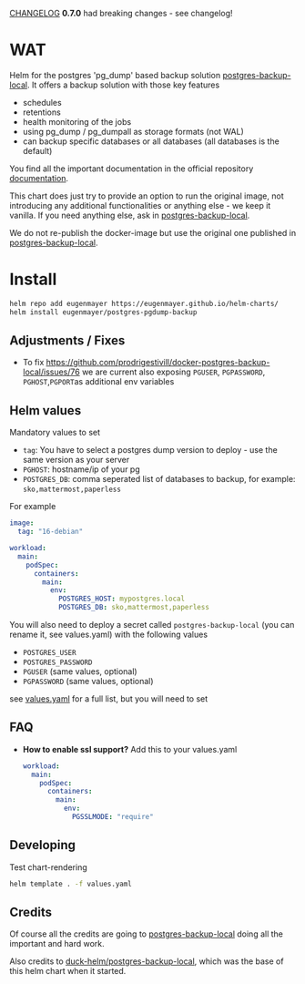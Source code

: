 [CHANGELOG](./CHANGELOG.md)
**0.7.0** had breaking changes - see changelog!

# WAT

Helm for the postgres 'pg_dump' based backup solution [postgres-backup-local](https://github.com/prodrigestivill/docker-postgres-backup-local).
It offers a backup solution with those key features

- schedules
- retentions
- health monitoring of the jobs
- using pg_dump / pg_dumpall as storage formats (not WAL)
- can backup specific databases or all databases (all databases is the default)

You find all the important documentation in the official repository [documentation](https://github.com/prodrigestivill/docker-postgres-backup-local).

This chart does just try to provide an option to run the original image, not introducing any additional functionalities
or anything else - we keep it vanilla. If you need anything else, ask in [postgres-backup-local](https://github.com/prodrigestivill/docker-postgres-backup-local).

We do not re-publish the docker-image but use the original one published in [postgres-backup-local](https://github.com/prodrigestivill/docker-postgres-backup-local).

# Install

```bash
helm repo add eugenmayer https://eugenmayer.github.io/helm-charts/
helm install eugenmayer/postgres-pgdump-backup
```

## Adjustments / Fixes

- To fix https://github.com/prodrigestivill/docker-postgres-backup-local/issues/76 we are current also exposing `PGUSER`, `PGPASSWORD`, `PGHOST`,`PGPORT`as additional env variables

## Helm values

Mandatory values to set

- `tag`: You have to select a postgres dump version to deploy - use the same version as your server
- `PGHOST`: hostname/ip of your pg
- `POSTGRES_DB`: comma seperated list of databases to backup, for example: `sko,mattermost,paperless`

For example

```yaml
image:
  tag: "16-debian"

workload:
  main:
    podSpec:
      containers:
        main:
          env:
            POSTGRES_HOST: mypostgres.local
            POSTGRES_DB: sko,mattermost,paperless
```

You will also need to deploy a secret called `postgres-backup-local` (you can rename it, see values.yaml) with the following values

- `POSTGRES_USER`
- `POSTGRES_PASSWORD`
- `PGUSER` (same values, optional)
- `PGPASSWORD` (same values, optional)

see [values.yaml](./values.yaml) for a full list, but you will need to set

## FAQ

- **How to enable ssl support?** Add this to your values.yaml
  ```yaml
  workload:
    main:
      podSpec:
        containers:
          main:
            env:
              PGSSLMODE: "require"
  ```

## Developing

Test chart-rendering

```bash
helm template . -f values.yaml
```

## Credits

Of course all the credits are going to [postgres-backup-local](https://github.com/prodrigestivill/docker-postgres-backup-local) doing all the important and hard work.

Also credits to [duck-helm/postgres-backup-local](https://artifacthub.io/packages/helm/duck-helm/postgres-backup-local), which was the base of this helm chart when it started.
